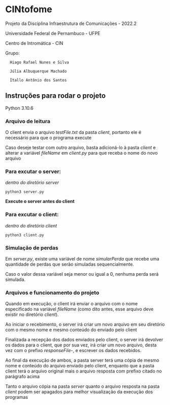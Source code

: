# CINtofome

Projeto da Disciplina Infraestrutura de Comunicações - 2022.2

Universidade Federal de Pernambuco - UFPE

Centro de Intromática - CIN

Grupo:

      Hiago Rafael Nunes e Silva
      
      Júlia Albuquerque Machado
      
      Ítallo Antônio dos Santos 
      
## Instruções para rodar o projeto
Python 3.10.6

### Arquivo de leitura

O client envia o arquivo *testFile.txt* da pasta *client*, portanto ele é necessário para que o programa execute

Caso deseje testar com outro arquivo, basta adicioná-lo à pasta *client* e alterar a variável *fileName* em *client.py* para que receba o nome do novo arquivo

### Para excutar o server:

*dentro do diretório server*

```
python3 server.py
```
**Execute o server antes do client**

### Para excutar o client:

*dentro do diretório client*

```
python3 client.py
```
### Simulação de perdas

Em *server.py*, existe uma variável de nome *simularPerda* que recebe uma quantidade de perdas que serão simuladas sequencialmente.

Caso o valor dessa variável seja menor ou igual a 0, nenhuma perda será simulada.

### Arquivos e funcionamento do projeto

Quando em execução, o client irá enviar o arquivo com o nome especificado na variável *fileName* (como dito antes, esse arquivo deve existir no diretório *client*).

Ao iniciar o recebimento, o server irá criar um novo arquivo em seu diretório com o mesmo nome e mesmo conteúdo do enviado pelo client

Finalizada a recepção dos dados enviados pelo client, o server irá devolver os dados para o client, que por sua vez, irá criar um novo arquivo, desta vez com o prefixo *responseFile-*, e escrever os dados recebidos.

Ao final da execução de ambos, a pasta server terá uma cópia de mesmo nome e conteúdo do arquivo enviado pelo client, enquanto que a pasta client terá o arquivo original mais o arquivo resposta com prefixo citado no parágrafo acima

Tanto o arquivo cópia na pasta *server* quanto o arquivo resposta na pasta *client* podem ser apagados para melhor visualização da execução dos programas